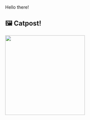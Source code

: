 Hello there!



## 🖼️ Catpost!

<sub>
    <img src="https://cdn2.thecatapi.com/images/PvrASRfIIC.jpg" height="256">
</sub>

